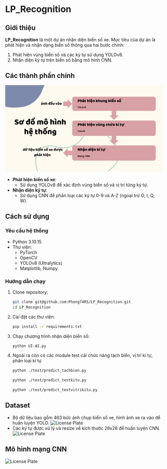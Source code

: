 # LP_Recognition

## Giới thiệu
**LP_Recognition** là một dự án nhận diện biển số xe. Mục tiêu của dự án là phát hiện và nhận dạng biển số thông qua hai bước chính:
1. Phát hiện vùng biển số và các ký tự sử dụng YOLOv8.
2. Nhận diện ký tự trên biển số bằng mô hình CNN.

## Các thành phần chính
![License Plate](img/mohinh.png)
- **Phát hiện biển số xe**:
  - Sử dụng YOLOv8 để xác định vùng biển số và vị trí từng ký tự.
- **Nhận diện ký tự**:
  - Sử dụng CNN để phân loại các ký tự 0-9 và A-Z (ngoại trừ O, I, Q, W).

## Cách sử dụng
### Yêu cầu hệ thống
- Python 3.10.15
- Thư viện:
  - PyTorch
  - OpenCV
  - YOLOv8 (Ultralytics)
  - Matplotlib, Numpy

### Hướng dẫn chạy
1. Clone repository:
   ```bash
   git clone git@github.com:Phong74R5/LP_Recognition.git
   cd LP_Recognition
   ```
2. Cài đặt các thư viện:
   ```bash
   pip install -r requirements.txt
   ```
3. Chạy chương trình nhận diện biển số:
   ```bash
   python UI-AI.py
    ```
4. Ngoài ra còn có các module test cái chức năng tách biển, vị trí kí tự, phân loại kí tự
    ```bash
    python ./test/predict_tachbien.py 
    ```
    ```bash
    python ./test/predict_testkitu.py 
    ```
    ```bash
    python ./test/predict_testvitrikitu.py 
    ```
## Dataset
- Bộ dữ liệu bao gồm 463 bức ảnh chụp biển số xe, hình ảnh xe ra vào để huấn luyện YOLO.
![License Plate](img/dataset_bienso.png)
- Các ký tự được xử lý và resize về kích thước 28x28 để huấn luyện CNN.
![License Plate](img/dataset_char.png)

## Mô hình mạng CNN
![License Plate](img/CNN.png)